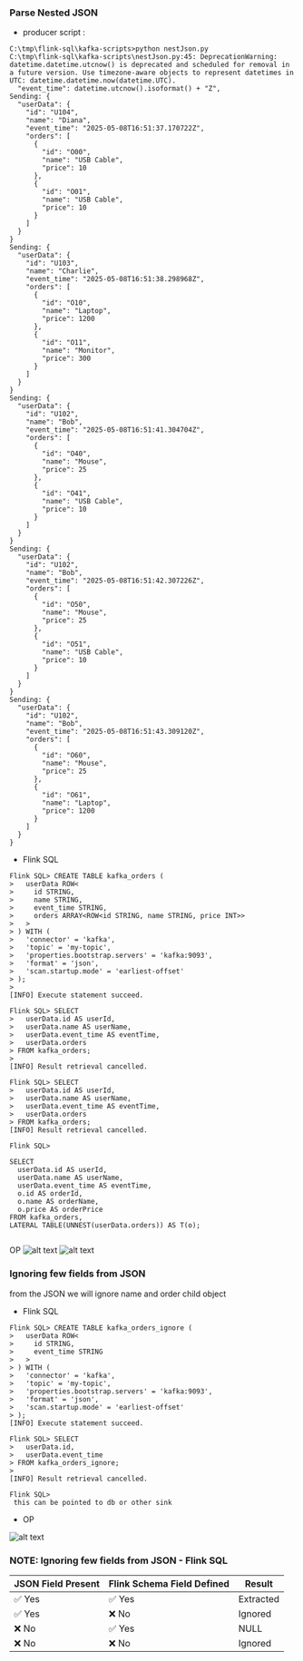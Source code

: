 
### Parse Nested JSON 
- producer script :

```
C:\tmp\flink-sql\kafka-scripts>python nestJson.py
C:\tmp\flink-sql\kafka-scripts\nestJson.py:45: DeprecationWarning: datetime.datetime.utcnow() is deprecated and scheduled for removal in a future version. Use timezone-aware objects to represent datetimes in UTC: datetime.datetime.now(datetime.UTC).
  "event_time": datetime.utcnow().isoformat() + "Z",
Sending: {
  "userData": {
    "id": "U104",
    "name": "Diana",
    "event_time": "2025-05-08T16:51:37.170722Z",
    "orders": [
      {
        "id": "O00",
        "name": "USB Cable",
        "price": 10
      },
      {
        "id": "O01",
        "name": "USB Cable",
        "price": 10
      }
    ]
  }
}
Sending: {
  "userData": {
    "id": "U103",
    "name": "Charlie",
    "event_time": "2025-05-08T16:51:38.298968Z",
    "orders": [
      {
        "id": "O10",
        "name": "Laptop",
        "price": 1200
      },
      {
        "id": "O11",
        "name": "Monitor",
        "price": 300
      }
    ]
  }
}
Sending: {
  "userData": {
    "id": "U102",
    "name": "Bob",
    "event_time": "2025-05-08T16:51:41.304704Z",
    "orders": [
      {
        "id": "O40",
        "name": "Mouse",
        "price": 25
      },
      {
        "id": "O41",
        "name": "USB Cable",
        "price": 10
      }
    ]
  }
}
Sending: {
  "userData": {
    "id": "U102",
    "name": "Bob",
    "event_time": "2025-05-08T16:51:42.307226Z",
    "orders": [
      {
        "id": "O50",
        "name": "Mouse",
        "price": 25
      },
      {
        "id": "O51",
        "name": "USB Cable",
        "price": 10
      }
    ]
  }
}
Sending: {
  "userData": {
    "id": "U102",
    "name": "Bob",
    "event_time": "2025-05-08T16:51:43.309120Z",
    "orders": [
      {
        "id": "O60",
        "name": "Mouse",
        "price": 25
      },
      {
        "id": "O61",
        "name": "Laptop",
        "price": 1200
      }
    ]
  }
}
```


- Flink SQL 

```
Flink SQL> CREATE TABLE kafka_orders (
>   userData ROW<
>     id STRING,
>     name STRING,
>     event_time STRING,
>     orders ARRAY<ROW<id STRING, name STRING, price INT>>
>   >
> ) WITH (
>   'connector' = 'kafka',
>   'topic' = 'my-topic',
>   'properties.bootstrap.servers' = 'kafka:9093',
>   'format' = 'json',
>   'scan.startup.mode' = 'earliest-offset'
> );
>
[INFO] Execute statement succeed.

Flink SQL> SELECT
>   userData.id AS userId,
>   userData.name AS userName,
>   userData.event_time AS eventTime,
>   userData.orders
> FROM kafka_orders;
>
[INFO] Result retrieval cancelled.

Flink SQL> SELECT
>   userData.id AS userId,
>   userData.name AS userName,
>   userData.event_time AS eventTime,
>   userData.orders
> FROM kafka_orders;
[INFO] Result retrieval cancelled.

Flink SQL>

SELECT 
  userData.id AS userId,
  userData.name AS userName,
  userData.event_time AS eventTime,
  o.id AS orderId,
  o.name AS orderName,
  o.price AS orderPrice
FROM kafka_orders,
LATERAL TABLE(UNNEST(userData.orders)) AS T(o);


```

OP
![alt text](./images/nestJSON1.png)
![alt text](./images/image-1.png)


### Ignoring few fields from JSON

from the JSON we will ignore name and order child object 



- Flink SQL

```
Flink SQL> CREATE TABLE kafka_orders_ignore (
>   userData ROW<
>     id STRING,
>     event_time STRING
>   >
> ) WITH (
>   'connector' = 'kafka',
>   'topic' = 'my-topic',
>   'properties.bootstrap.servers' = 'kafka:9093',
>   'format' = 'json',
>   'scan.startup.mode' = 'earliest-offset'
> );
[INFO] Execute statement succeed.

Flink SQL> SELECT
>   userData.id,
>   userData.event_time
> FROM kafka_orders_ignore;
>
[INFO] Result retrieval cancelled.

Flink SQL>
 this can be pointed to db or other sink 
```

- OP

![alt text](./images/image-2.png)

### NOTE: Ignoring few fields from JSON - Flink SQL

| JSON Field Present | Flink Schema Field Defined | Result    |
| ------------------ | -------------------------- | --------- |
| ✅ Yes              | ✅ Yes                      | Extracted |
| ✅ Yes              | ❌ No                       | Ignored   |
| ❌ No               | ✅ Yes                      | NULL      |
| ❌ No               | ❌ No                       | Ignored   |
